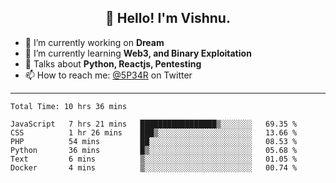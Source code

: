 <h2 align="center">👋 Hello! I'm Vishnu.</h2>


- 🔭 I’m currently working on **Dream**
- 🌱 I’m currently learning **Web3, and Binary Exploitation**
- 💬 Talks about **Python, Reactjs, Pentesting**
- 📫 How to reach me: [@5P34R](https://twitter.com/Vishnu27302693) on Twitter

---
<!--START_SECTION:waka-->

```text
Total Time: 10 hrs 36 mins

JavaScript   7 hrs 21 mins   █████████████████▒░░░░░░░   69.35 %
CSS          1 hr 26 mins    ███▒░░░░░░░░░░░░░░░░░░░░░   13.66 %
PHP          54 mins         ██░░░░░░░░░░░░░░░░░░░░░░░   08.53 %
Python       36 mins         █▒░░░░░░░░░░░░░░░░░░░░░░░   05.68 %
Text         6 mins          ▒░░░░░░░░░░░░░░░░░░░░░░░░   01.05 %
Docker       4 mins          ▒░░░░░░░░░░░░░░░░░░░░░░░░   00.74 %
```

<!--END_SECTION:waka-->
